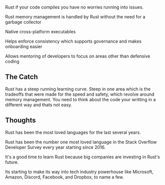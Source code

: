 Rust if your code compiles you have no worries running into issues. 

Rust memory management is handled by Rust without the need for a garbage collector

Native cross-platform executables

Helps enforce consistency which supports governance and makes onboarding easier

Allows mentoring of developers to focus on areas other than defensive coding

## The Catch
Rust has a steep running learning curve.
Steep in one area which is the tradeoffs that were made for the speed and safety, which revolve around memory management.
You need to think about the code your writting in a different way and thats not easy.

## Thoughts

Rust has been the most loved languages for the last several years.

Rust has been the number one most loved language in the Stack Overflow Developer Survey every year starting since 2016.

It's a good time to learn Rust because big companies are investing in Rust's future. 

Its starting to make its way into tech industry powerhouse like Microsoft, Amazon, Discord, Facebook, and Dropbox, to name a few.

